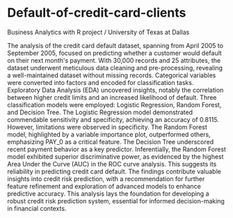 # Default-of-credit-card-clients
Business Analytics with R project / University of Texas at Dallas

The analysis of the credit card default dataset, spanning from April 2005 to September 2005, focused on predicting whether a customer would default on their next month's payment. With 30,000 records and 25 attributes, the dataset underwent meticulous data cleaning and pre-processing, revealing a well-maintained dataset without missing records. Categorical variables were converted into factors and encoded for classification tasks. Exploratory Data Analysis (EDA) uncovered insights, notably the correlation between higher credit limits and an increased likelihood of default.
Three classification models were employed: Logistic Regression, Random Forest, and Decision Tree. The Logistic Regression model demonstrated commendable sensitivity and specificity, achieving an accuracy of 0.8115. However, limitations were observed in specificity. The Random Forest model, highlighted by a variable importance plot, outperformed others, emphasizing PAY_0 as a critical feature. The Decision Tree underscored recent payment behavior as a key predictor.
Inferentially, the Random Forest model exhibited superior discriminative power, as evidenced by the highest Area Under the Curve (AUC) in the ROC curve analysis. This suggests its reliability in predicting credit card default. The findings contribute valuable insights into credit risk prediction, with a recommendation for further feature refinement and exploration of advanced models to enhance predictive accuracy. This analysis lays the foundation for developing a robust credit risk prediction system, essential for informed decision-making in financial contexts.
 
